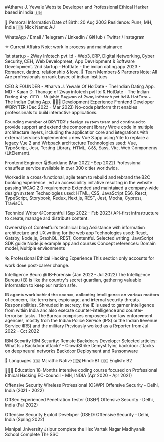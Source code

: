 #Atharva J. Yewale 
Website Developer and Professional Ethical Hacker based in India 🇮🇳

🔐 Personal Information
Date of Birth: 20 Aug 2003
Residence: Pune, MH, India 🇮🇳
Nick Name: AJ

WhatsApp / Email / Telegram / LinkedIn / GitHub / Twitter / Instagram

⚜️ Current Affairs
Note: work in process and maintainance

1st startup - 2Way Infotech pvt ltd - Web3, ERP, Digital Networking, Cyber Security, CEH, Web Development, App Development & Software Development.
2nd startup - HotDate - the indian dating app 2023 - Romance, dating, relationship & love.
💼 Team Members & Partners
Note: All Are professionals on rank based of indian institues

CEO & FOUNDER - Atharva J. Yewale Of HotDate - The Indian Dating App.
MD - Karan D. Thanage of 2way infotech pvt ltd & HotDate - The Indian Dating App.
CFO - Mujahid Bagwan of 2way infotech pvt ltd & HotDate - The Indian Dating App.
👩🏼‍💻 Development Experience
Frontend Developer @BRYTER (Dec 2022 - Mar 2023)
No-code platform that enables professionals to build interactive applications.

Founding member of BRYTER's design system team and continued to provide support and extend the component library
Wrote code in multiple architecture layers, including the application core and integrations with external services
Implemented a new Vue 3 app using Vite to replace a legacy Vue 2 and Webpack architecture
Technologies used: Vue, TypeScript, Jest, Testing Library, HTML, CSS, Sass, Vite, Web Components (LitElement).

Frontend Engineer @Blacklane (Mar 2022 - Sep 2022)
Professional chauffeur service available in over 300 cities worldwide.

Worked in a cross-functional, agile team to rebuild and rebrand the B2C booking experience
Led an accessibility initiative resulting in the website passing WCAG 2.0 requirements
Extended and maintained a company-wide design system
Technologies used: HTML, CSS, JavaScript ES6, React, TypeScript, Storybook, Redux, Next.js, REST, Jest, Mocha, Cypress, TravisCI.

Technical Writer @Contentful (Sep 2022 - Feb 2023)
API-first infrastructure to create, manage and distribute content.

Ownership of Contentful's technical blog
Assistance with information architecture and UX writing for the web app
Technologies used: React, Gatsby, Node.js, GraphQL, REST, Contentful.
Selected writing:
JavaScript SDK guide
Node.js example app and courses
Concept references: Domain model, Multiple environments

🗞 Professional Ethical Hacking Experience
This section only accounts for work done post-career change.


Intelligence Beuro @ IB-Forensic (Jan 2022 - Jul 2022)
The Intelligence Bureau (IB) is like the country's secret guardian, gathering valuable information to keep our nation safe.

IB agents work behind the scenes, collecting intelligence on various matters of concern, like terrorism, espionage, and internal security threats.
Responsibilities. Shrouded in secrecy, the IB is used to garner intelligence from within India and also execute counter-intelligence and counter-terrorism tasks.
The Bureau comprises employees from law enforcement agencies, mostly from the Indian Police Service (IPS) or the Indian Revenue Service (IRS) and the military
Previously worked as a Reporter from Jul 2022 - Oct 2022

IBM Security IBM Security: Remote Backdoors Developer
Selected articles:
What Is a Backdoor Attack? - CrowdStrike
Demystifying backdoor attacks on deep neural networks
Backdoor Deployment and Ransomware

💬 Languages
🇮🇳 Marathi: Native
🇮🇳 Hindi: B1 🇺🇸 English: B2


👩🏼‍🎓 Education
18-Months intensive coding course focused on Professional Ethical Hacking
EC-Council - MH, INDIA (Apr 2020 - Apr 2021)

Offensive Security Wireless Professional (OSWP)
Offensive Security - Delhi, India (2021 - 2022)

OffSec Experienced Penetration Tester (OSEP)
Offensive Security - Delhi, India (Fall 2022)

Offensive Security Exploit Developer (OSED)
Offensive Security - Delhi, India (Spring 2022)

Manipal University Jaipur complete the Hsc
Vartak Nagar Madhyamik School Complete The SSC
